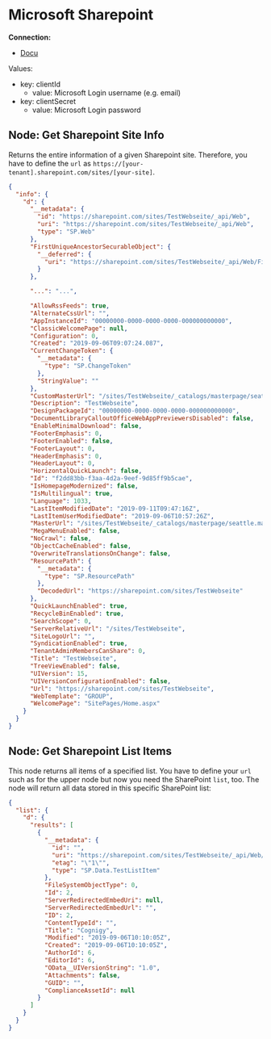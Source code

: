 # Microsoft Sharepoint

**Connection:**

- [Docu](https://github.com/s-KaiNet/node-sp-auth/wiki/SharePoint%20Online%20addin%20only%20authentication)

Values: 

- key: clientId
    - value: Microsoft Login username (e.g. email)
- key: clientSecret
    - value: Microsoft Login password

## Node: Get Sharepoint Site Info

Returns the entire information of a given Sharepoint site. Therefore, you have to define the `url` as `https://[your-tenant].sharepoint.com/sites/[your-site]`.

```json
{
  "info": {
    "d": {
      "__metadata": {
        "id": "https://sharepoint.com/sites/TestWebseite/_api/Web",
        "uri": "https://sharepoint.com/sites/TestWebseite/_api/Web",
        "type": "SP.Web"
      },
      "FirstUniqueAncestorSecurableObject": {
        "__deferred": {
          "uri": "https://sharepoint.com/sites/TestWebseite/_api/Web/FirstUniqueAncestorSecurableObject"
        }
      },

      "...": "...",

      "AllowRssFeeds": true,
      "AlternateCssUrl": "",
      "AppInstanceId": "00000000-0000-0000-0000-000000000000",
      "ClassicWelcomePage": null,
      "Configuration": 0,
      "Created": "2019-09-06T09:07:24.087",
      "CurrentChangeToken": {
        "__metadata": {
          "type": "SP.ChangeToken"
        },
        "StringValue": ""
      },
      "CustomMasterUrl": "/sites/TestWebseite/_catalogs/masterpage/seattle.master",
      "Description": "TestWebseite",
      "DesignPackageId": "00000000-0000-0000-0000-000000000000",
      "DocumentLibraryCalloutOfficeWebAppPreviewersDisabled": false,
      "EnableMinimalDownload": false,
      "FooterEmphasis": 0,
      "FooterEnabled": false,
      "FooterLayout": 0,
      "HeaderEmphasis": 0,
      "HeaderLayout": 0,
      "HorizontalQuickLaunch": false,
      "Id": "f2dd83bb-f3aa-4d2a-9eef-9d85ff9b5cae",
      "IsHomepageModernized": false,
      "IsMultilingual": true,
      "Language": 1033,
      "LastItemModifiedDate": "2019-09-11T09:47:16Z",
      "LastItemUserModifiedDate": "2019-09-06T10:57:26Z",
      "MasterUrl": "/sites/TestWebseite/_catalogs/masterpage/seattle.master",
      "MegaMenuEnabled": false,
      "NoCrawl": false,
      "ObjectCacheEnabled": false,
      "OverwriteTranslationsOnChange": false,
      "ResourcePath": {
        "__metadata": {
          "type": "SP.ResourcePath"
        },
        "DecodedUrl": "https://sharepoint.com/sites/TestWebseite"
      },
      "QuickLaunchEnabled": true,
      "RecycleBinEnabled": true,
      "SearchScope": 0,
      "ServerRelativeUrl": "/sites/TestWebseite",
      "SiteLogoUrl": "",
      "SyndicationEnabled": true,
      "TenantAdminMembersCanShare": 0,
      "Title": "TestWebseite",
      "TreeViewEnabled": false,
      "UIVersion": 15,
      "UIVersionConfigurationEnabled": false,
      "Url": "https://sharepoint.com/sites/TestWebseite",
      "WebTemplate": "GROUP",
      "WelcomePage": "SitePages/Home.aspx"
    }
  }
}
```

## Node: Get Sharepoint List Items

This node returns all items of a specified list. You have to define your `url` such as for the upper node but now you need the SharePoint `list`, too. The node will return all data stored in this specific SharePoint list:

```json
{
  "list": {
    "d": {
      "results": [
        {
          "__metadata": {
            "id": "",
            "uri": "https://sharepoint.com/sites/TestWebseite/_api/Web/Lists(...)",
            "etag": "\"1\"",
            "type": "SP.Data.TestListItem"
          },
          "FileSystemObjectType": 0,
          "Id": 2,
          "ServerRedirectedEmbedUri": null,
          "ServerRedirectedEmbedUrl": "",
          "ID": 2,
          "ContentTypeId": "",
          "Title": "Cognigy",
          "Modified": "2019-09-06T10:10:05Z",
          "Created": "2019-09-06T10:10:05Z",
          "AuthorId": 6,
          "EditorId": 6,
          "OData__UIVersionString": "1.0",
          "Attachments": false,
          "GUID": "",
          "ComplianceAssetId": null
        }
      ]
    }
  }
}
```